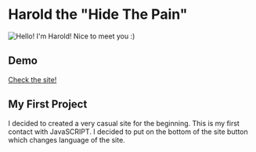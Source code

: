 # Harold the "Hide The Pain"
![Hello! I'm Harold! Nice to meet you :)](https://www.ladbible.com/cdn-cgi/image/width=720,quality=70,format=jpeg,fit=contain,dpr=1/https%3A%2F%2Fs3-images.ladbible.com%2Fs3%2Fcontent%2F1bb3cdf35dc6d4a97a9891fef90de232.png)
## Demo
[Check the site!](https://grzanas.github.io/HideThePain/)
## My First Project
I decided to created a very casual site for the beginning. This is my first contact with JavaSCRIPT. I decided to put on the bottom of the site button which changes language of the site. 
